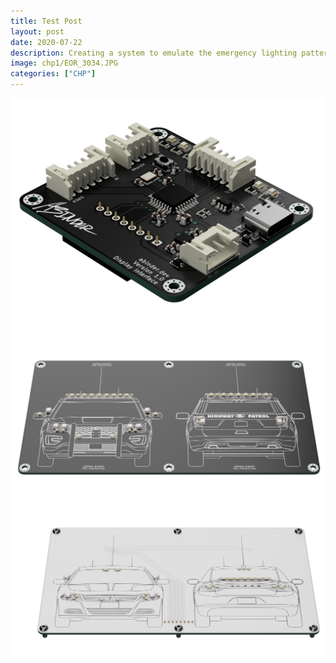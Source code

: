 ```yaml
---
title: Test Post
layout: post
date: 2020-07-22
description: Creating a system to emulate the emergency lighting patterns of the California Highway Patrol and embedding in a diecast car
image: chp1/EOR_3034.JPG
categories: ["CHP"]
---
```


<img class="card-img" src="/img/chp_boards/controller_2020-Jul-22_11-17-06PM-000_CustomizedView33986353759_png_alpha.png" alt="">
<img class="card-img" src="/img/chp_boards/newexplorer_2020-Jul-22_10-55-05PM-000_CustomizedView65626740003_png_alpha.png" alt="">
<img class="card-img" src="/img/chp_boards/pcfcharger_2020-Jul-22_11-09-34PM-000_CustomizedView19978159394_png_alpha.png" alt="">
